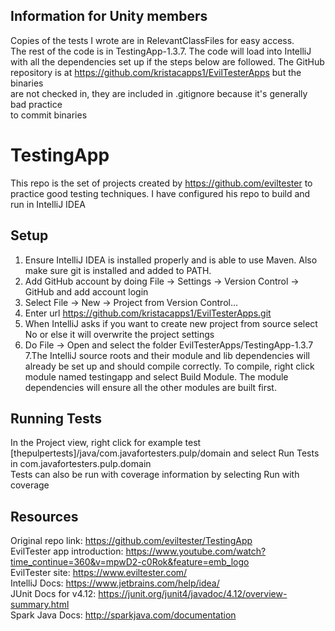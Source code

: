 ## Information for Unity members
Copies of the tests I wrote are in RelevantClassFiles for easy access.  
The rest of the code is in TestingApp-1.3.7. The code will load into IntelliJ with all the dependencies set up if the steps below are followed.
The GitHub repository is at https://github.com/kristacapps1/EvilTesterApps but the binaries  
are not checked in, they are included in .gitignore because it's generally bad practice  
to commit binaries
  
# TestingApp
This repo is the set of projects created by https://github.com/eviltester to practice good testing techniques.
I have configured his repo to build and run in IntelliJ IDEA  
## Setup
1. Ensure IntelliJ IDEA is installed properly and is able to use Maven. Also make sure git is installed and added to PATH.  
2. Add GitHub account by doing File -> Settings -> Version Control -> GitHub and add account login
3. Select File -> New -> Project from Version Control...
4. Enter url https://github.com/kristacapps1/EvilTesterApps.git 
5. When IntelliJ asks if you want to create new project from source select No or else it will overwrite the project settings
6. Do File -> Open and select the folder EvilTesterApps/TestingApp-1.3.7 
7.The IntelliJ source roots and their module and lib dependencies will already be set up and should compile correctly. To compile, right click module named testingapp and select Build Module. The module dependencies will ensure all the other modules are built first.
## Running Tests
In the Project view, right click for example test [thepulpertests]/java/com.javafortesters.pulp/domain and select Run Tests in com.javafortesters.pulp.domain  
Tests can also be run with coverage information by selecting Run with coverage
## Resources
Original repo link: https://github.com/eviltester/TestingApp  
EvilTester app introduction: https://www.youtube.com/watch?time_continue=360&v=mpwD2-c0Rok&feature=emb_logo  
EvilTester site: https://www.eviltester.com/  
IntelliJ Docs: https://www.jetbrains.com/help/idea/  
JUnit Docs for v4.12: https://junit.org/junit4/javadoc/4.12/overview-summary.html  
Spark Java Docs: http://sparkjava.com/documentation  
